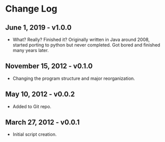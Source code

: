 # Change Log

## June 1, 2019 - v1.0.0
* What? Really? Finished it? Originally written in Java around 2008, started porting to python but never completed. Got bored and finished many years later.

## November 15, 2012 - v0.1.0
* Changing the program structure and major reorganization.

## May 10, 2012 - v0.0.2
* Added to Git repo.

## March 27, 2012 - v0.0.1
* Initial script creation.
